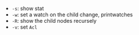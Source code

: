 - `-s`: show stat
- `-w`: set a watch on the child change, printwatches
- `-R`: show the child nodes recursely
- `-v`: set `Acl`
